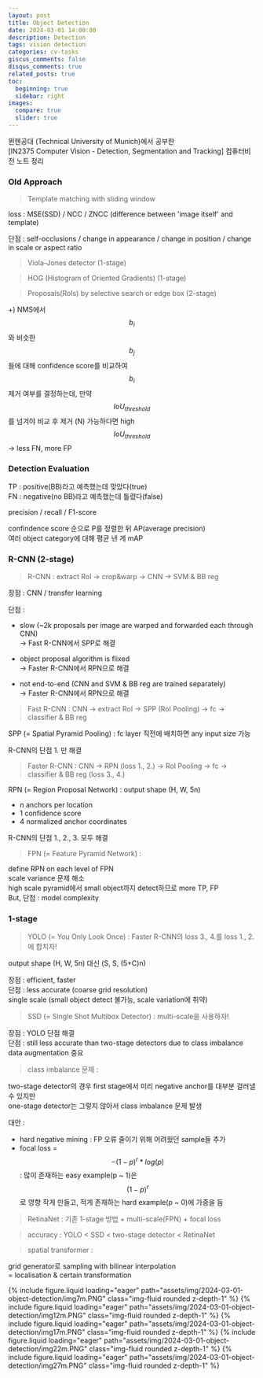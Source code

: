 ```yaml
---
layout: post
title: Object Detection
date: 2024-03-01 14:00:00
description: Detection
tags: vision detection
categories: cv-tasks
giscus_comments: false
disqus_comments: true
related_posts: true
toc:
  beginning: true
  sidebar: right
images:
  compare: true
  slider: true
---
```


뮌헨공대 (Technical University of Munich)에서 공부한  
[IN2375 Computer Vision - Detection, Segmentation and Tracking]
컴퓨터비전 노트 정리  

### Old Approach  

> Template matching with sliding window  

loss : MSE(SSD) / NCC / ZNCC (difference between 'image itself' and template)  

단점 : self-occlusions / change in appearance / change in position / change in scale or aspect ratio  

>  Viola-Jones detector (1-stage)  

>  HOG (Histogram of Oriented Gradients) (1-stage)  

> Proposals(RoIs) by selective search or edge box (2-stage)  

+) NMS에서 $$b_i$$와 비슷한 $$b_j$$들에 대해 confidence score를 비교하여 $$b_i$$ 제거 여부를 결정하는데, 만약 $$IoU_{threshold}$$를 넘겨야 비교 후 제거 (N) 가능하다면 high $$IoU_{threshold}$$ -> less FN, more FP  

### Detection Evaluation  

TP : positive(BB)라고 예측했는데 맞았다(true)  
FN : negative(no BB)라고 예측했는데 틀렸다(false)  

precision / recall / F1-score  

confindence score 순으로 P를 정렬한 뒤 AP(average precision)  
여러 object category에 대해 평균 낸 게 mAP  

### R-CNN (2-stage)  

> R-CNN : extract RoI -> crop&warp -> CNN -> SVM & BB reg  

장점 : CNN / transfer learning  

단점 :  
- slow (~2k proposals per image are warped and forwarded each through CNN)  
-> Fast R-CNN에서 SPP로 해결

- object proposal algorithm is flixed  
-> Faster R-CNN에서 RPN으로 해결         

- not end-to-end (CNN and SVM & BB reg are trained separately)  
-> Faster R-CNN에서 RPN으로 해결

> Fast R-CNN : CNN -> extract RoI -> SPP (RoI Pooling) -> fc -> classifier & BB reg  

SPP (= Spatial Pyramid Pooling) : fc layer 직전에 배치하면 any input size 가능  

R-CNN의 단점 1. 만 해결  

> Faster R-CNN :  CNN -> RPN (loss 1., 2.) -> RoI Pooling -> fc -> classifier & BB reg (loss 3., 4.)  

RPN (= Region Proposal Network) : output shape (H, W, 5n)  

- n anchors per location
- 1 confidence score 
- 4 normalized anchor coordinates

R-CNN의 단점 1., 2., 3. 모두 해결  

> FPN (= Feature Pyramid Network) :  

define RPN on each level of FPN  
scale variance 문제 해소  
high scale pyramid에서 small object까지 detect하므로 more TP, FP  
But, 단점 : model complexity

### 1-stage  

> YOLO (= You Only Look Once) : Faster R-CNN의 loss 3., 4.를 loss 1., 2.에 합치자!  

output shape (H, W, 5n) 대신 (S, S, (5+C)n)  

장점 : efficient, faster  
단점 : less accurate (coarse grid resolution)  
single scale (small object detect 불가능, scale variation에 취약)  

> SSD (= Single Shot Multibox Detector) : multi-scale을 사용하자!  

장점 : YOLO 단점 해결  
단점 : still less accurate than two-stage detectors due to class imbalance  
data augmentation 중요  

> class imbalance 문제 :  

two-stage detector의 경우 first stage에서 미리 negative anchor를 대부분 걸러낼 수 있지만  
one-stage detector는 그렇지 않아서 class imbalance 문제 발생  

대안 :  
- hard negative mining : FP 오류 줄이기 위해 어려웠던 sample들 추가  
- focal loss = $$-(1-p)^r * log(p)$$ : 많이 존재하는 easy example(p ~ 1)은 $$(1-p)^r$$로 영향 작게 만들고, 적게 존재하는 hard example(p ~ 0)에 가중을 둠  

> RetinaNet : 기존 1-stage 방법 + multi-scale(FPN) + focal loss  

> accuracy : YOLO < SSD < two-stage detector < RetinaNet  

> spatial transformer :  

grid generator로 sampling with bilinear interpolation  
= localisation & certain transformation  

<swiper-container keyboard="true" navigation="true" pagination="true" pagination-clickable="true" pagination-dynamic-bullets="true" rewind="true">
  <swiper-slide>{% include figure.liquid loading="eager" path="assets/img/2024-03-01-object-detection/img7m.PNG" class="img-fluid rounded z-depth-1" %}</swiper-slide>
  <swiper-slide>{% include figure.liquid loading="eager" path="assets/img/2024-03-01-object-detection/img12m.PNG" class="img-fluid rounded z-depth-1" %}</swiper-slide>
  <swiper-slide>{% include figure.liquid loading="eager" path="assets/img/2024-03-01-object-detection/img17m.PNG" class="img-fluid rounded z-depth-1" %}</swiper-slide>
  <swiper-slide>{% include figure.liquid loading="eager" path="assets/img/2024-03-01-object-detection/img22m.PNG" class="img-fluid rounded z-depth-1" %}</swiper-slide>
  <swiper-slide>{% include figure.liquid loading="eager" path="assets/img/2024-03-01-object-detection/img27m.PNG" class="img-fluid rounded z-depth-1" %}</swiper-slide>
</swiper-container>